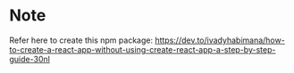 # Note

Refer here to create this npm package:
https://dev.to/ivadyhabimana/how-to-create-a-react-app-without-using-create-react-app-a-step-by-step-guide-30nl